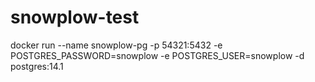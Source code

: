 # snowplow-test

docker run --name snowplow-pg -p 54321:5432 -e POSTGRES_PASSWORD=snowplow -e POSTGRES_USER=snowplow -d postgres:14.1

